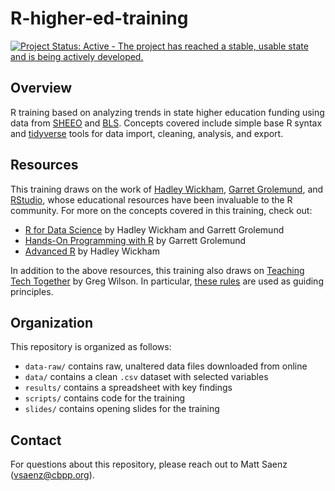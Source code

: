 # R-higher-ed-training

[![Project Status: Active - The project has reached a stable, usable state and is being actively developed.](https://www.repostatus.org/badges/latest/active.svg)](https://www.repostatus.org/#active)

## Overview

R training based on analyzing trends in state higher education funding using data from [SHEEO](https://shef.sheeo.org/data-downloads/) and [BLS](https://www.bls.gov/cpi/research-series/home.htm). Concepts covered include simple base R syntax and [tidyverse](https://github.com/tidyverse) tools for data import, cleaning, analysis, and export.

## Resources

This training draws on the work of [Hadley Wickham](http://hadley.nz/), [Garret Grolemund](https://rstudio.com/speakers/garrett-grolemund/), and [RStudio](https://rstudio.com/), whose educational resources have been invaluable to the R community. For more on the concepts covered in this training, check out:

- [R for Data Science](https://r4ds.had.co.nz/) by Hadley Wickham and Garrett Grolemund
- [Hands-On Programming with R](https://rstudio-education.github.io/hopr/) by Garrett Grolemund
- [Advanced R](https://adv-r.hadley.nz/index.html) by Hadley Wickham

In addition to the above resources, this training also draws on [Teaching Tech Together](http://teachtogether.tech/#) by Greg Wilson. In particular, [these rules](http://teachtogether.tech/#the-rules) are used as guiding principles.

## Organization

This repository is organized as follows:

- `data-raw/` contains raw, unaltered data files downloaded from online
- `data/` contains a clean `.csv` dataset with selected variables
- `results/` contains a spreadsheet with key findings
- `scripts/` contains code for the training
- `slides/` contains opening slides for the training

## Contact

For questions about this repository, please reach out to Matt Saenz (vsaenz@cbpp.org).
